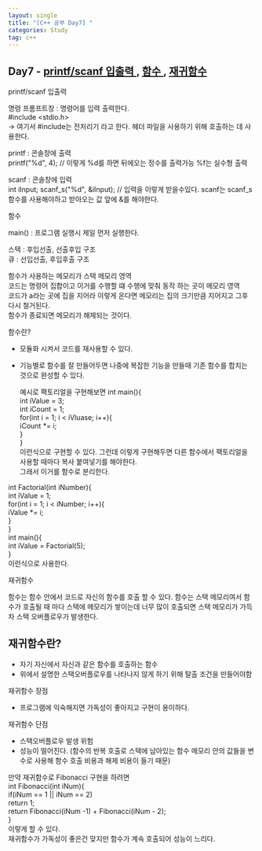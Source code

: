 ```yaml
---
layout: single
title: "[C++ 공부 Day7] "
categories: Study
tag: c++
---
```


## Day7 - <a href="#first"> printf/scanf 입출력 </a>, <a href="#second"> 함수 </a>, <a href="#thrid"> 재귀함수 </a>  

<p id="first">  printf/scanf 입출력 </p>  
  
명령 프롬프트창 : 명령어를 입력 출력한다.  
#include <stdio.h>  
-> 여기서 #include는 전처리기 라고 한다. 헤더 파일을 사용하기 위해 호출하는 데 사용한다.  
  
printf : 콘솔창에 출력  
printf("%d", 4); // 이렇게 %d를 하면 뒤에오는 정수를 출력가능 %f는 실수형 출력  
  
scanf : 콘솔창에 입력  
int iInput;
scanf_s("%d", &iInput); // 입력을 이렇게 받을수있다. scanf는 scanf_s 함수를 사용해야하고 받아오는 값 앞에 &를 해야한다.  

  
<p id="second"> 함수 </p>  
  
main() : 프로그램 실행시 제일 먼저 실행한다.  
  
스택 : 후입선출, 선출후입 구조  
큐 : 선입선출, 후입후출 구조  
  
함수가 사용하는 메모리가 스택 메모리 영역  
코드는 명령어 집합이고 이거를 수행할 떄 수행에 맞춰 동작 하는 곳이 메모리 영역  
코드가 a라는 곳에 집을 지어라 이렇게 온다면 메모리는 집의 크기만큼 지어지고 그후 다시 철거된다.  
함수가 종료되면 메모리가 해제되는 것이다.  
  
함수란?  
- 모듈화 시켜서 코드를 재사용할 수 있다.  
- 기능별로 함수를 잘 만들어두면 나중에 복잡한 기능을 만들때 기존 함수를 합치는 것으로 완성할 수 있다.  
  
  예시로 팩토리얼을 구현해보면 
  int main(){  
    int iValue = 3;  
    int iCount = 1;  
    for(int i = 1; i < iVluase; i++){  
        iCount *= i;  
    }  
  }  
이런식으로 구현할 수 있다. 그런데 이렇게 구현해두면 다른 함수에서 팩토리얼을 사용할 때마다 복사 붙여넣기를 해야한다.  
그래서 이거를 함수로 분리한다.  

int Factorial(int iNumber){  
    int iValue = 1;  
    for(int i = 1; i < iNumber; i++){  
        iValue *= i;  
    }  
}  
int main(){  
    int iValue = Factorial(5);  
}  
이런식으로 사용한다.  

<p id="thrid"> 재귀함수 </p>  
  
함수는 함수 안에서 코드로 자신의 함수를 호출 할 수 있다. 
함수는 스택 메모리여서 함수가 호출될 때 마다 스택에 메모리가 쌓이는데 너무 많이 호출되면 스택 메모리가 가득차 스택 오버플로우가 발생한다.  
  
## 재귀함수란? ##
  
- 자기 자신에서 자신과 같은 함수를 호출하는 함수  
- 위에서 설명한 스택오버플로우를 나타나지 않게 하기 위해 탈출 조건을 만들어야함  
  
재귀함수 장점 
- 프로그램에 익숙해지면 가독성이 좋아지고 구현이 용이하다.  
  
재귀함수 단점  
- 스택오버플로우 발생 위험  
- 성능이 떨어진다. (함수의 반복 호출로 스택에 남아있는 함수 메모리 안의 값들을 변수로 사용해 함수 호출 비용과 해제 비용이 들기 때문)
  
만약 재귀함수로 Fibonacci 구현을 하려면  
int Fibonacci(int iNum){  
    if(iNum == 1 || iNum == 2)  
        return 1;  
    return Fibonacci(iNum -1) + Fibonacci(iNum - 2);  
}  
이렇게 할 수 있다.  
재귀함수가 가독성이 좋은건 맞지만 함수가 계속 호출되어 성능이 느리다.  